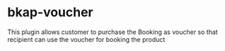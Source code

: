 # bkap-voucher
This plugin allows customer to purchase the Booking as voucher so that recipient can use the voucher for booking the product
